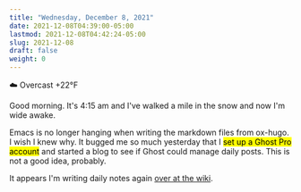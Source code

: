 ```yaml
---
title: "Wednesday, December 8, 2021"
date: 2021-12-08T04:39:00-05:00
lastmod: 2021-12-08T04:42:24-05:00
slug: 2021-12-08
draft: false
weight: 0
---
```


☁️ Overcast +22°F

Good morning. It's 4:15 am and I've walked a mile in the snow and now I'm wide awake.

Emacs is no longer hanging when writing the markdown files from ox-hugo. I wish I knew why. It bugged me so much yesterday that I <mark>set up a Ghost Pro account</mark> and started a blog to see if Ghost could manage daily posts. This is not a good idea, probably.

It appears I'm writing daily notes again [over at the wiki](https://rudimentarylathe.wiki).


[//]: # "Exported with love from a post written in Org mode"
[//]: # "- https://github.com/kaushalmodi/ox-hugo"
